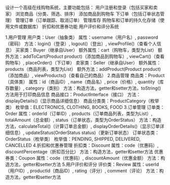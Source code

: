 设计一个高级在线购物系统，主要功能包括：
用户注册和登录（包括买家和卖家）
浏览商品（分类、筛选、排序）
添加商品到购物车
下订单（包括订单状态管理）
管理订单（订单跟踪、取消订单）
管理库存
购物车和订单的持久化存储（使用文件或数据库）
折扣和优惠券功能
用户评价和评分系统

1.用户管理
用户类：User（抽象类）
属性：username（用户名）, password（密码）
方法：login()（登录）, logout()（登出）, viewProfile()（查看个人信息）
买家类：Buyer（继承自User）
额外属性：cart（购物车，类型为List<Product>）
额外方法：addToCart(Product product)（添加商品到购物车）, viewCart()（查看购物车）, placeOrder()（下订单）
卖家类：Seller（继承自User）
额外属性：products（商品列表，类型为List<Product>）
额外方法：addProduct(Product product)（添加商品）, viewProducts()（查看自己的商品）
2.商品管理
商品类：Product（具体类）
属性：id（商品ID）, name（商品名）, price（价格）, quantity（库存数量）, category（类别）
方法：构造方法，getter和setter方法，toString()方法用于打印商品信息
商品接口：ProductInterface（接口）
方法：displayDetails()（显示商品详细信息）
商品分类类：ProductCategory（枚举类）
枚举值：ELECTRONICS, CLOTHING, BOOKS, FOOD
3.订单管理
订单类：Order
属性：orderId（订单ID）, products（订单商品列表，类型为List<Product>）, totalAmount（总金额）, status（订单状态，类型为OrderStatus）
方法：构造方法，calculateTotal()（计算订单总金额）, displayOrderDetails()（显示订单详细信息）, updateStatus(OrderStatus status)（更新订单状态）
订单状态类：OrderStatus（枚举类）
枚举值：PENDING, SHIPPED, DELIVERED, CANCELLED
4.折扣和优惠券管理
折扣类：Discount
属性：code（优惠码）, discountPercentage（折扣百分比）
方法：构造方法，getter和setter方法
优惠券类：Coupon
属性：code（优惠码）, discountAmount（优惠金额）
方法：构造方法，getter和setter方法
5.用户评价和评分
评价类：Review
属性：userId（用户ID）, productId（商品ID）, rating（评分）, comment（评论）
方法：构造方法，getter和setter方法